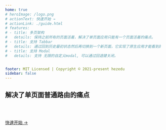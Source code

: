 ```yaml
---
home: true
# heroImage: /logo.png
# actionText: 快速开始 → 
# actionLink: ./guide.html
# features:
# - title: 多页架构
#   details: 保持之前所有的页面活着，解决了单页面应用只能有一个页面活着的痛点。
# - title: 支持 Tabbar
#   details: 通过回到历史最初状态然后再切换到一个新页面，它实现了原生应用才能看到的功能。
# - title: 支持 Modal
#   details: 支持 无限的自定义modal, 可以通过回退键关闭。


footer: MIT Licensed | Copyright © 2021-present hezedu
sidebar: false
---
```

<custom-index :TEXT="{1: '多页架构', 2: '支持 Tabbar', 3: '支持 Modal', 4: '再按一次退出程序', _4_2: '退出时提示', 5: '所有都完美绑定\n物理后退键'}" />

<h2 id="index-compared" class="index-h2-c">解决了单页面普通路由的痛点</h2>

<!-- - **Normal single-page apps:** When it back to the list page from the details page, The list page has to be recreated, and the API is requested again, and the scroll bar goes to the top.
- **Use history-navigation-vue:** When it back to the list page from the details page, list page everything remains the same, and has the corresponding transition effect. -->

<br>

<index-diff  /> 



<br>

<div class="home" style="padding-top: 0">
  <div class="hero">
    <p class="action"><a href="/history-navigation-vue/zh/guide.html" class="nav-link action-button">
      快速开始 →
    </a></p>
  </div>
</div>

<!-- ## Quick Example
<div style="text-align: center">

[Mock Ajax & Load More Content On Scroll Down & TabBar](https://hezedu.github.io/history-navigation-vue/examples/quick-example.html)

</div> -->
<!-- <br>
<h2 id="quickExample">快速示例</h2>
<p style="text-align: center;">
<br>
<a href="https://hezedu.github.io/history-navigation-vue/examples/quick-example.html" target="_blank" rel="noopener noreferrer">模拟 Ajax & 触底加载 & TabBar<span class="open_new_win_icon"></span></a>
</p> -->
<br>
<br>
